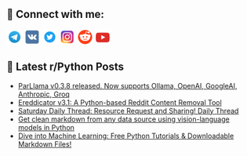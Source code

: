 ## 🔎 Connect with me:
[<img src="https://github.com/bullbesh/bullbesh/blob/main/images/Telegram.png" width="32" height="32" />](https://t.me/bullbesh)
[<img src="https://github.com/bullbesh/bullbesh/blob/main/images/VK.png" width="32" height="32" />](https://vk.com/bullbesh)
[<img src="https://github.com/bullbesh/bullbesh/blob/main/images/Twitter.png" width="32" height="32" />](https://twitter.com/bullbesh1)
[<img src="https://github.com/bullbesh/bullbesh/blob/main/images/Instagram.png" width="32" height="32" />](https://www.instagram.com/bullbesh)
[<img src="https://github.com/bullbesh/bullbesh/blob/main/images/Reddit.png" width="32" height="32" />](https://www.reddit.com/user/bullbesh)
[<img src="https://github.com/bullbesh/bullbesh/blob/main/images/YouTube.png" width="32" height="32" />](https://www.youtube.com/channel/UCtfjRs6uzgq5mfm8S06WTcg)

## 📕 Latest r/Python Posts
<!-- BLOG-POST-LIST:START -->
- [ParLlama v0.3.8 released. Now supports Ollama, OpenAI, GoogleAI, Anthropic, Groq](https://www.reddit.com/r/Python/comments/1fltdi8/parllama_v038_released_now_supports_ollama_openai/)
- [Ereddicator v3.1: A Python-based Reddit Content Removal Tool](https://www.reddit.com/r/Python/comments/1flrphi/ereddicator_v31_a_pythonbased_reddit_content/)
- [Saturday Daily Thread: Resource Request and Sharing! Daily Thread](https://www.reddit.com/r/Python/comments/1flq8cn/saturday_daily_thread_resource_request_and/)
- [Get clean markdown from any data source using vision-language models in Python](https://www.reddit.com/r/Python/comments/1fllewz/get_clean_markdown_from_any_data_source_using/)
- [Dive into Machine Learning: Free Python Tutorials &amp; Downloadable Markdown Files!](https://www.reddit.com/r/Python/comments/1fleulk/dive_into_machine_learning_free_python_tutorials/)
<!-- BLOG-POST-LIST:END -->
